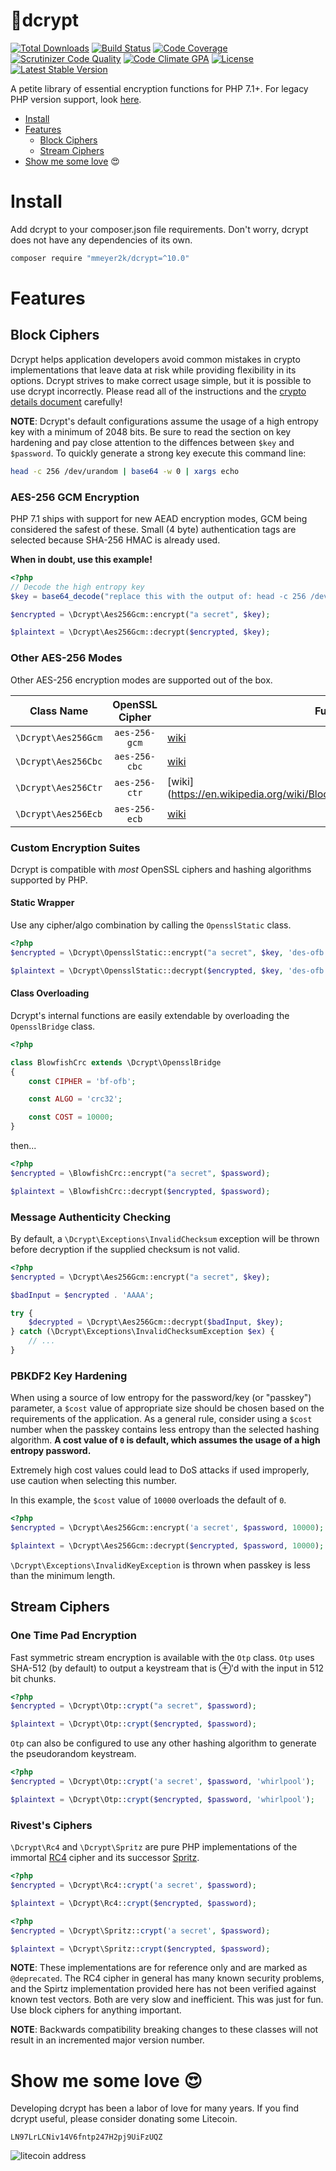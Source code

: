 :closed_lock_with_key:dcrypt
======
[![Total Downloads](https://poser.pugx.org/mmeyer2k/dcrypt/downloads)](https://packagist.org/packages/mmeyer2k/dcrypt)
[![Build Status](https://circleci.com/gh/mmeyer2k/dcrypt/tree/master.svg?style=shield)](https://circleci.com/gh/mmeyer2k/dcrypt)
[![Code Coverage](https://scrutinizer-ci.com/g/mmeyer2k/dcrypt/badges/coverage.png?b=master)](https://scrutinizer-ci.com/g/mmeyer2k/dcrypt/?branch=master)
[![Scrutinizer Code Quality](https://scrutinizer-ci.com/g/mmeyer2k/dcrypt/badges/quality-score.png?b=master)](https://scrutinizer-ci.com/g/mmeyer2k/dcrypt/?branch=master)
[![Code Climate GPA](https://codeclimate.com/github/mmeyer2k/dcrypt/badges/gpa.svg)](https://codeclimate.com/github/mmeyer2k/dcrypt)
[![License](https://poser.pugx.org/mmeyer2k/dcrypt/license.svg)](https://packagist.org/packages/mmeyer2k/dcrypt)
[![Latest Stable Version](https://poser.pugx.org/mmeyer2k/dcrypt/version)](https://packagist.org/packages/mmeyer2k/dcrypt)

A petite library of essential encryption functions for PHP 7.1+.
For legacy PHP version support, look [here](https://github.com/mmeyer2k/dcrypt/blob/master/docs/LEGACY.md).

- [Install](#install)
- [Features](#features)
  - [Block Ciphers](#block-ciphers)
  - [Stream Ciphers](#stream-ciphers)
- [Show me some love](#show-me-some-love-heart_eyes) :heart_eyes:

# Install
Add dcrypt to your composer.json file requirements.
Don't worry, dcrypt does not have any dependencies of its own.
```bash
composer require "mmeyer2k/dcrypt=^10.0"
```

# Features
## Block Ciphers
Dcrypt helps application developers avoid common mistakes in crypto implementations that leave data at risk while providing flexibility in its options.
Dcrypt strives to make correct usage simple, but it is possible to use dcrypt incorrectly.
Please read all of the instructions and the [crypto details document](https://github.com/mmeyer2k/dcrypt/blob/master/docs/CRYPTO.md) carefully!

__NOTE__: Dcrypt's default configurations assume the usage of a high entropy key with a minimum of 2048 bits. 
Be sure to read the section on key hardening and pay close attention to the diffences between `$key` and `$password`.
To quickly generate a strong key execute this command line:
```bash
head -c 256 /dev/urandom | base64 -w 0 | xargs echo
```

### AES-256 GCM Encryption
PHP 7.1 ships with support for new AEAD encryption modes, GCM being considered the safest of these.
Small (4 byte) authentication tags are selected because SHA-256 HMAC is already used.

**When in doubt, use this example!**

```php
<?php
// Decode the high entropy key
$key = base64_decode("replace this with the output of: head -c 256 /dev/urandom | base64 -w 0 | xargs echo");

$encrypted = \Dcrypt\Aes256Gcm::encrypt("a secret", $key);

$plaintext = \Dcrypt\Aes256Gcm::decrypt($encrypted, $key);
```

### Other AES-256 Modes

Other AES-256 encryption modes are supported out of the box.

| Class Name           | OpenSSL Cipher   | Further Reading |
| -------------------- | :--------------: | --------------- |
| `\Dcrypt\Aes256Gcm`  |    `aes-256-gcm` | [wiki](https://en.wikipedia.org/wiki/Galois/Counter_Mode)               |
| `\Dcrypt\Aes256Cbc`  |    `aes-256-cbc` | [wiki](https://en.wikipedia.org/wiki/Galois/Counter_Mode)                |
| `\Dcrypt\Aes256Ctr`  |    `aes-256-ctr` | [wiki](https://en.wikipedia.org/wiki/Block_cipher_mode_of_operation#Counter_(CTR)              |
| `\Dcrypt\Aes256Ecb`  |    `aes-256-ecb` | [wiki](https://en.wikipedia.org/wiki/Block_cipher_mode_of_operation#ECB)                |

### Custom Encryption Suites
Dcrypt is compatible with _most_ OpenSSL ciphers and hashing algorithms supported by PHP.


#### Static Wrapper
Use any cipher/algo combination by calling the `OpensslStatic` class.

```php
<?php
$encrypted = \Dcrypt\OpensslStatic::encrypt("a secret", $key, 'des-ofb', 'md5');

$plaintext = \Dcrypt\OpensslStatic::decrypt($encrypted, $key, 'des-ofb', 'md5');
```

#### Class Overloading
Dcrypt's internal functions are easily extendable by overloading the `OpensslBridge` class. 

```php
<?php

class BlowfishCrc extends \Dcrypt\OpensslBridge 
{
    const CIPHER = 'bf-ofb';

    const ALGO = 'crc32';

    const COST = 10000;
}
```
then...
```php
<?php
$encrypted = \BlowfishCrc::encrypt("a secret", $password);

$plaintext = \BlowfishCrc::decrypt($encrypted, $password);
```

### Message Authenticity Checking
By default, a `\Dcrypt\Exceptions\InvalidChecksum` exception will be thrown before decryption if the supplied checksum is not valid.
```php
<?php
$encrypted = \Dcrypt\Aes256Gcm::encrypt("a secret", $key);

$badInput = $encrypted . 'AAAA';

try {
    $decrypted = \Dcrypt\Aes256Gcm::decrypt($badInput, $key);
} catch (\Dcrypt\Exceptions\InvalidChecksumException $ex) {
    // ...
}
```

### PBKDF2 Key Hardening
When using a source of low entropy for the password/key (or "passkey") parameter, a `$cost` value of appropriate size should be chosen based on the requirements of the application.
As a general rule, consider using a `$cost` number when the passkey contains less entropy than the selected hashing algorithm.
**A cost value of `0` is default, which assumes the usage of a high entropy password.**

Extremely high cost values could lead to DoS attacks if used improperly, use caution when selecting this number.

In this example, the `$cost` value of `10000` overloads the default of `0`.
```php
<?php
$encrypted = \Dcrypt\Aes256Gcm::encrypt('a secret', $password, 10000);

$plaintext = \Dcrypt\Aes256Gcm::decrypt($encrypted, $password, 10000);
```

`\Dcrypt\Exceptions\InvalidKeyException` is thrown when passkey is less than the minimum length.

## Stream Ciphers

### One Time Pad Encryption
Fast symmetric stream encryption is available with the `Otp` class.
`Otp` uses SHA-512 (by default) to output a keystream that is ⊕'d with the input in 512 bit chunks. 
```php
<?php
$encrypted = \Dcrypt\Otp::crypt("a secret", $password);

$plaintext = \Dcrypt\Otp::crypt($encrypted, $password);
```

`Otp` can also be configured to use any other hashing algorithm to generate the pseudorandom keystream.
```php
<?php
$encrypted = \Dcrypt\Otp::crypt('a secret', $password, 'whirlpool');

$plaintext = \Dcrypt\Otp::crypt($encrypted, $password, 'whirlpool');
```

### Rivest's Ciphers
`\Dcrypt\Rc4` and `\Dcrypt\Spritz` are pure PHP implementations of the immortal [RC4](https://en.wikipedia.org/wiki/RC4) cipher and its successor [Spritz](https://people.csail.mit.edu/rivest/pubs/RS14.pdf).
```php
<?php
$encrypted = \Dcrypt\Rc4::crypt('a secret', $password);

$plaintext = \Dcrypt\Rc4::crypt($encrypted, $password);
```
```php
<?php
$encrypted = \Dcrypt\Spritz::crypt('a secret', $password);

$plaintext = \Dcrypt\Spritz::crypt($encrypted, $password);
```

**NOTE**: 
These implementations are for reference only and are marked as `@deprecated`. 
The RC4 cipher in general has many known security problems, and the Spirtz implementation provided here has not been verified against known test vectors. 
Both are very slow and inefficient. 
This was just for fun. 
Use block ciphers for anything important.

**NOTE**: 
Backwards compatibility breaking changes to these classes will not result in an incremented major version number.

# Show me some love :heart_eyes:
Developing dcrypt has been a labor of love for many years. 
If you find dcrypt useful, please consider donating some Litecoin.
 
`LN97LrLCNiv14V6fntp247H2pj9UiFzUQZ`

 ![litecoin address](https://mmeyer2k.github.io/images/litecoin-wallet.png)
